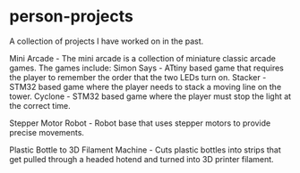# person-projects
A collection of projects I have worked on in the past.


Mini Arcade - The mini arcade is a collection of miniature classic arcade games.
The games include: 
    Simon Says - ATtiny based game that requires the player to remember the order that the two LEDs turn on.
    Stacker - STM32 based game where the player needs to stack a moving line on the tower.
    Cyclone - STM32 based game where the player must stop the light at the correct time.
    
  Stepper Motor Robot - Robot base that uses stepper motors to provide precise movements.
  
  Plastic Bottle to 3D Filament Machine - Cuts plastic bottles into strips that get pulled through a headed hotend and turned into 3D printer filament. 
